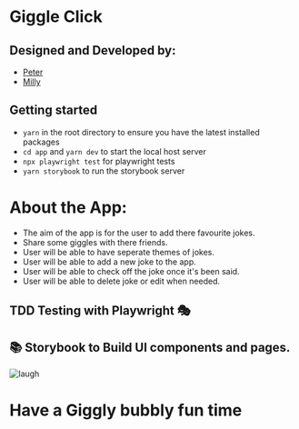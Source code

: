# Giggle Click

## Designed and Developed by:

- [Peter](https://github.com/PJSalter)
- [Milly](https://github.com/millipede-cpu)

## Getting started

- `yarn` in the root directory to ensure you have the latest installed packages
- `cd app` and `yarn dev` to start the local host server
- `npx playwright test` for playwright tests
- `yarn storybook` to run the storybook server

# About the App:

- The aim of the app is for the user to add there favourite jokes.
- Share some giggles with there friends.
- User will be able to have seperate themes of jokes.
- User will be able to add a new joke to the app.
- User will be able to check off the joke once it's been said.
- User will be able to delete joke or edit when needed.

## TDD Testing with Playwright 🎭

## 📚 Storybook to Build UI components and pages.

![laugh](https://user-images.githubusercontent.com/45575016/190519190-7bfc56a5-c0fa-4687-bdba-14f2c605cb3a.gif)

# Have a Giggly bubbly fun time
